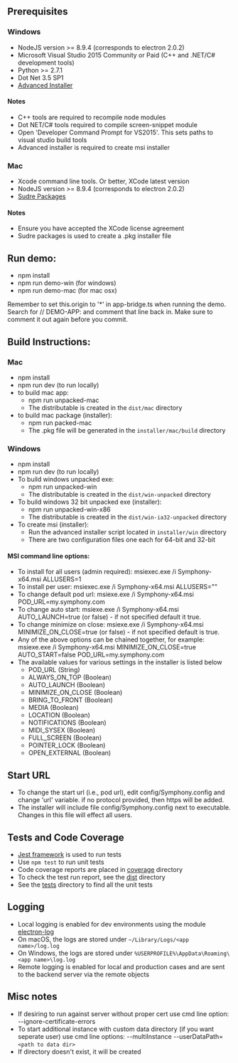 ## Prerequisites

### Windows
- NodeJS version >= 8.9.4 (corresponds to electron 2.0.2)
- Microsoft Visual Studio 2015 Community or Paid (C++ and .NET/C# development tools)
- Python >= 2.7.1
- Dot Net 3.5 SP1
- [Advanced Installer](https://www.advancedinstaller.com/)

#### Notes
- C++ tools are required to recompile node modules
- Dot NET/C# tools required to compile screen-snippet module
- Open 'Developer Command Prompt for VS2015'. This sets paths to visual studio build tools
- Advanced installer is required to create msi installer

### Mac
- Xcode command line tools. Or better, XCode latest version
- NodeJS version >= 8.9.4 (corresponds to electron 2.0.2)
- [Sudre Packages](http://s.sudre.free.fr/Software/Packages/about.html)

#### Notes
- Ensure you have accepted the XCode license agreement
- Sudre packages is used to create a .pkg installer file 

## Run demo:
- npm install
- npm run demo-win (for windows)
- npm run demo-mac (for mac osx)

Remember to set this.origin to '*' in app-bridge.ts when running the demo. Search 
for // DEMO-APP: and comment that line back in. Make sure to comment it out again 
before you commit.

## Build Instructions:

### Mac
- npm install
- npm run dev (to run locally)
- to build mac app:
  * npm run unpacked-mac
  * The distributable is created in the `dist/mac` directory
- to build mac package (installer):  
  * npm run packed-mac
  * The .pkg file will be generated in the `installer/mac/build` directory

### Windows
- npm install
- npm run dev (to run locally)
- To build windows unpacked exe:
  * npm run unpacked-win
  * The distributable is created in the `dist/win-unpacked` directory
- To build windows 32 bit unpacked exe (installer):
  * npm run unpacked-win-x86
  * The distributable is created in the `dist/win-ia32-unpacked` directory
- To create msi (installer):
  * Run the advanced installer script located in `installer/win` directory
  * There are two configuration files one each for 64-bit and 32-bit

#### MSI command line options:
- To install for all users (admin required): msiexec.exe /i Symphony-x64.msi ALLUSERS=1
- To install per user: msiexec.exe /i Symphony-x64.msi ALLUSERS=""
- To change default pod url: msiexe.exe /i Symphony-x64.msi POD_URL=my.symphony.com
- To change auto start: msiexe.exe /i Symphony-x64.msi AUTO_LAUNCH=true (or false) - if not specified default it true.
- To change minimize on close: msiexe.exe /i Symphony-x64.msi MINIMIZE_ON_CLOSE=true (or false) - if not specified default is true.
- Any of the above options can be chained together, for example: msiexe.exe /i Symphony-x64.msi MINIMIZE_ON_CLOSE=true AUTO_START=false POD_URL=my.symphony.com
- The available values for various settings in the installer is listed below
  * POD_URL (String)
  * ALWAYS_ON_TOP (Boolean)
  * AUTO_LAUNCH (Boolean)
  * MINIMIZE_ON_CLOSE (Boolean)
  * BRING_TO_FRONT (Boolean)
  * MEDIA (Boolean)
  * LOCATION (Boolean)
  * NOTIFICATIONS (Boolean)
  * MIDI_SYSEX (Boolean)
  * FULL_SCREEN (Boolean)
  * POINTER_LOCK (Boolean)
  * OPEN_EXTERNAL (Boolean)

## Start URL
- To change the start url (i.e., pod url), edit config/Symphony.config and change 'url' variable. if no protocol provided, then https will be added.
- The installer will include file config/Symphony.config next to executable. Changes in this file will effect all users.  

## Tests and Code Coverage
- [Jest framework](http://facebook.github.io/jest/) is used to run tests
- Use `npm test` to run unit tests
- Code coverage reports are placed in [coverage](../../out/coverage) directory
- To check the test run report, see the [dist](../../out) directory
- See the [tests](./tests) directory to find all the unit tests

## Logging
- Local logging is enabled for dev environments using the module [electron-log](https://www.npmjs.com/package/electron-log)
- On macOS, the logs are stored under `~/Library/Logs/<app name>/log.log`
- On Windows, the logs are stored under `%USERPROFILE%\AppData\Roaming\<app name>\log.log`
- Remote logging is enabled for local and production cases and are sent to the backend server via the remote objects

## Misc notes
- If desiring to run against server without proper cert use cmd line option: --ignore-certificate-errors
- To start additional instance with custom data directory (if you want seperate user) use cmd line options: --multiInstance --userDataPath=`<path to data dir>`
- If directory doesn't exist, it will be created

